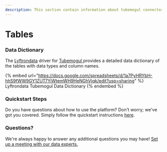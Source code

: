 ```yaml
---
description: This section contain information about tubemogul connector tables information
---
```


# Tables

### Data Dictionary

The [Lyftrondata](https://www.lyftrondata.com/) driver for [Tubemogul](https://www.lyftrondata.com/integration/tubemogul/)[ ](https://www.lyftrondata.com/integration/tubemogul/)provides a detailed data dictionary of the tables with data types and column names.

{% embed url="https://docs.google.com/spreadsheets/d/1a7PyHRYbH-hhS9fWW9GY1ZUT7YiWtemWH9HeNGhVjqk/edit?usp=sharing" %}
Lyftrondata Tubemogul Data Dictionary
{% endembed %}

### Quickstart Steps

Do you have questions about how to use the platform? Don't worry; we've got you covered. Simply follow the quickstart instructions [here](../../../../quickstart-steps.md).

### Questions? <a href="#questions" id="questions"></a>

We're always happy to answer any additional questions you may have! [Set up a meeting with our data experts.](https://www.lyftrondata.com/book-a-meeting/)

